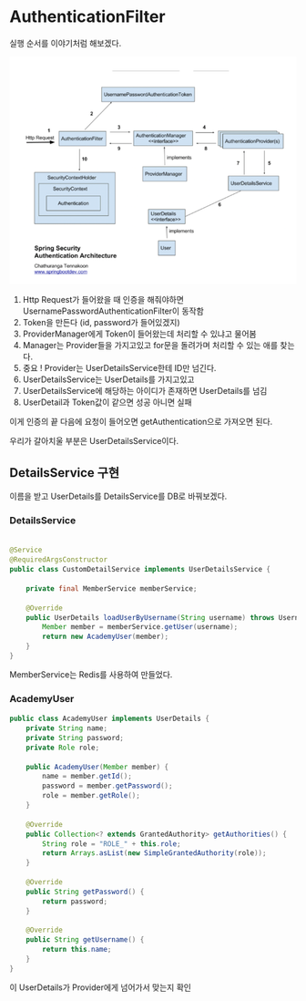 # AuthenticationFilter

실행 순서를 이야기처럼 해보겠다.

![img.png](img.png)

1. Http Request가 들어왔을 때 인증을 해줘야하면 UsernamePasswordAuthenticationFilter이 동작함
2. Token을 만든다 (id, password가 들어있겠지)
3. ProviderManager에게 Token이 들어왔는데 처리할 수 있냐고 물어봄
4. Manager는 Provider들을 가지고있고 for문을 돌려가며 처리할 수 있는 애를 찾는다.
5. 중요 ! Provider는 UserDetailsService한테 ID만 넘긴다.
6. UserDetailsService는 UserDetails를 가지고있고
7. UserDetailsService에 해당하는 아이디가 존재하면 UserDetails를 넘김
8. UserDetail과 Token값이 같으면 성공 아니면 실패

이게 인증의 끝 다음에 요청이 들어오면 getAuthentication으로 가져오면 된다.

우리가 갈아치울 부분은 UserDetailsService이다.

## DetailsService 구현
이름을 받고 UserDetails를 DetailsService를 DB로 바꿔보겠다.

### DetailsService
```java

@Service
@RequiredArgsConstructor
public class CustomDetailService implements UserDetailsService {
    
    private final MemberService memberService;
    
    @Override
    public UserDetails loadUserByUsername(String username) throws UsernameNotFoundException {
        Member member = memberService.getUser(username);
        return new AcademyUser(member);
    }
}

```

MemberService는 Redis를 사용하여 만들었다.
### AcademyUser

```java
public class AcademyUser implements UserDetails {
    private String name;
    private String password;
    private Role role;

    public AcademyUser(Member member) {     
        name = member.getId();
        password = member.getPassword();
        role = member.getRole();
    }

    @Override
    public Collection<? extends GrantedAuthority> getAuthorities() {
        String role = "ROLE_" + this.role;
        return Arrays.asList(new SimpleGrantedAuthority(role));
    }

    @Override
    public String getPassword() {
        return password;
    }

    @Override
    public String getUsername() {
        return this.name;
    }
}

```

이 UserDetails가 Provider에게 넘어가서 맞는지 확인

